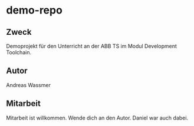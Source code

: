 # demo-repo
## Zweck
Demoprojekt für den Unterricht an der ABB TS im Modul Development Toolchain.

## Autor
Andreas Wassmer

## Mitarbeit
Mitarbeit ist willkommen. Wende dich an den Autor.
Daniel war auch dabei.
